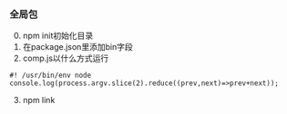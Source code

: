 ### 全局包
0. npm init初始化目录
1. 在package.json里添加bin字段
1. comp.js以什么方式运行
```shell
#! /usr/bin/env node
console.log(process.argv.slice(2).reduce((prev,next)=>prev+next));
```
3. npm link